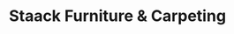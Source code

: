 ---
title: "Staack Furniture & Carpeting"
url: /syracuse/staack-furniture-und-carpeting/
shop: Möbel
---